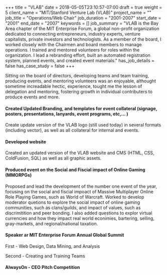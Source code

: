 +++
title = "VLAB"
date = 2018-05-05T23:10:57-07:00
draft = true
weight = 5
client_name = "MIT/Stanford Venture Lab (VLAB)"
project_name = ""
job_title = "Operations/Web Chair"
job_duration = "2001-2007"
start_date = "2001"
end_date = "2007"
keywords = []
job_summary = "VLAB is the Bay Area chapter of the MIT Enterprise Forum, a global non-profit organization dedicated to connecting entrepreneurs, industry experts, venture capitalists, private investors and technologists. As a member of the board, I worked closely with the Chairmen and board members to manage operations. I trained and mentored volunteers for roles within the organization. I lead a rebranding effort, built an automated registration system, planned events, and created event materials."
has_job_details = false
has_case_study = false
+++

Sitting on the board of directors, developing teams and team training, producing events, and mentoring volunteers was an enjoyable, althought sometime increadable hectic, experience, tought me the lesson of delegation and mentoring, fostering growth in individual contributers to produce events and more.


#### Created Updated Branding, and templates for event collateral (signage, posters, presentations, lanyards, event programs, etc,... )
Create update version of the VLAB logo (still used today) in several formats (including vector), as well as all collateral for internal and events.


#### Developed website
Created an updated version of the VLAB website and CMS (HTML, CSS, ColdFusion, SQL) as well as all graphic assets.


#### Produced event on the Social and Fiscial impact of Online Gaming (MMORPGs)
Proposed and lead the development of the number one event of the year, focusing on the social and fiscial impoact of Massive Multiplayer Online Role Playing Games, such as World of Warcraft. Worked to develop moderator quetions to explore the social impact of online gaming communities, such as clans/guilds, and impact of values, such as discrimitition and peer bonding. I also added questions to explor virtual currencies and how they impact real world econimies, bartering, selling, gray-markets, and regional/national taxation.


#### Speaker ar MIT Enterprise Forum Annual Global Summit
First - Web Design, Data Mining, and Analysis

Second - Creating and Training Teams

#### AlwaysOn - CEO Pitch Competition
